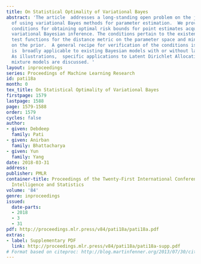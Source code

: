 ```yaml
---
title: On Statistical Optimality of Variational Bayes
abstract: 'The article  addresses a long-standing open problem on the justification
  of using variational Bayes methods for parameter estimation.  We provide general
  conditions for obtaining optimal risk bounds for point estimates acquired from mean-field
  variational Bayesian inference. The conditions pertain to the existence of certain
  test functions for the distance metric on the parameter space and minimal assumptions
  on the prior.  A general recipe for verification of the conditions is outlined which
  is  broadly applicable to existing Bayesian models with or without latent variables.
  As illustrations,  specific applications to Latent Dirichlet Allocation and Gaussian
  mixture models are discussed. '
layout: inproceedings
series: Proceedings of Machine Learning Research
id: pati18a
month: 0
tex_title: On Statistical Optimality of Variational Bayes
firstpage: 1579
lastpage: 1588
page: 1579-1588
order: 1579
cycles: false
author:
- given: Debdeep
  family: Pati
- given: Anirban
  family: Bhattacharya
- given: Yun
  family: Yang
date: 2018-03-31
address: 
publisher: PMLR
container-title: Proceedings of the Twenty-First International Conference on Artficial
  Intelligence and Statistics
volume: '84'
genre: inproceedings
issued:
  date-parts:
  - 2018
  - 3
  - 31
pdf: http://proceedings.mlr.press/v84/pati18a/pati18a.pdf
extras:
- label: Supplementary PDF
  link: http://proceedings.mlr.press/v84/pati18a/pati18a-supp.pdf
# Format based on citeproc: http://blog.martinfenner.org/2013/07/30/citeproc-yaml-for-bibliographies/
---
```

